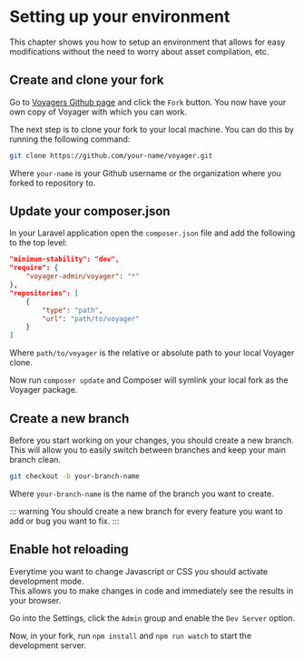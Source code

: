 # Setting up your environment

This chapter shows you how to setup an environment that allows for easy modifications without the need to worry about asset compilation, etc.

## Create and clone your fork

Go to [Voyagers Github page](https://github.com/voyager-admin/voyager) and click the `Fork` button. 
You now have your own copy of Voyager with which you can work.

The next step is to clone your fork to your local machine. You can do this by running the following command:

```bash
git clone https://github.com/your-name/voyager.git
```

Where `your-name` is your Github username or the organization where you forked to repository to.

## Update your composer.json

In your Laravel application open the `composer.json` file and add the following to the top level:

```json
"minimum-stability": "dev",
"require": {
    "voyager-admin/voyager": "*"
},
"repositories": [
    {
        "type": "path",
        "url": "path/to/voyager"
    }
]
```

Where `path/to/voyager` is the relative or absolute path to your local Voyager clone.

Now run `composer update` and Composer will symlink your local fork as the Voyager package.

## Create a new branch

Before you start working on your changes, you should create a new branch. This will allow you to easily switch between branches and keep your main branch clean.

```bash
git checkout -b your-branch-name
```

Where `your-branch-name` is the name of the branch you want to create.

::: warning
You should create a new branch for every feature you want to add or bug you want to fix.
:::

## Enable hot reloading

Everytime you want to change Javascript or CSS you should activate development mode.  
This allows you to make changes in code and immediately see the results in your browser.

Go into the Settings, click the `Admin` group and enable the `Dev Server` option.

Now, in your fork, run `npm install` and `npm run watch` to start the development server.